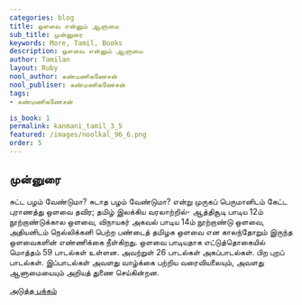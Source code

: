 ```yaml
---
categories: blog
title: ஒளவை என்னும் ஆளுமை
sub_title: முன்னுரை
keywords: More, Tamil, Books
description: ஒளவை என்னும் ஆளுமை
author: Tamilan
layout: Ruby
nool_author: கண்மணிகணேசன்
nool_publiser: கண்மணிகணேசன்
tags:
- கண்மணிகணேசன்

is_book: 1
permalink: kanmani_tamil_3_5
featured: /images/noolkal_96_6.png
order: 5
---
```



## முன்னுரை

சுட்ட பழம் வேண்டுமா? சுடாத பழம் வேண்டுமா? என்று முருகப் பெருமானிடம் கேட்ட புராணத்து ஒளவை தவிர; தமிழ் இலக்கிய வரலாற்றில்- ஆத்திசூடி பாடிய 12ம் நூற்றாண்டுக்கால ஒளவை, விநாயகர் அகவல் பாடிய 14ம் நூற்றாண்டு ஒளவை, அதியனிடம் நெல்லிக்கனி பெற்ற பண்டைத் தமிழக ஒளவை என காலந்தோறும் இருந்த ஒளவைகளின் எண்ணிக்கை நீள்கிறது. ஒளவை பாடியதாக எட்டுத்தொகையில் மொத்தம் 59 பாடல்கள் உள்ளன. அவற்றுள் 26 பாடல்கள் அகப்பாடல்கள். பிற புறப் பாடல்கள். இப்பாடல்கள் அவளது வாழ்க்கை பற்றிய வரைவியலையும், அவளது ஆளுமையையும் அறியத் துணை செய்கின்றன.

[அடுத்த பக்கம்](kanmani_tamil_3_6)